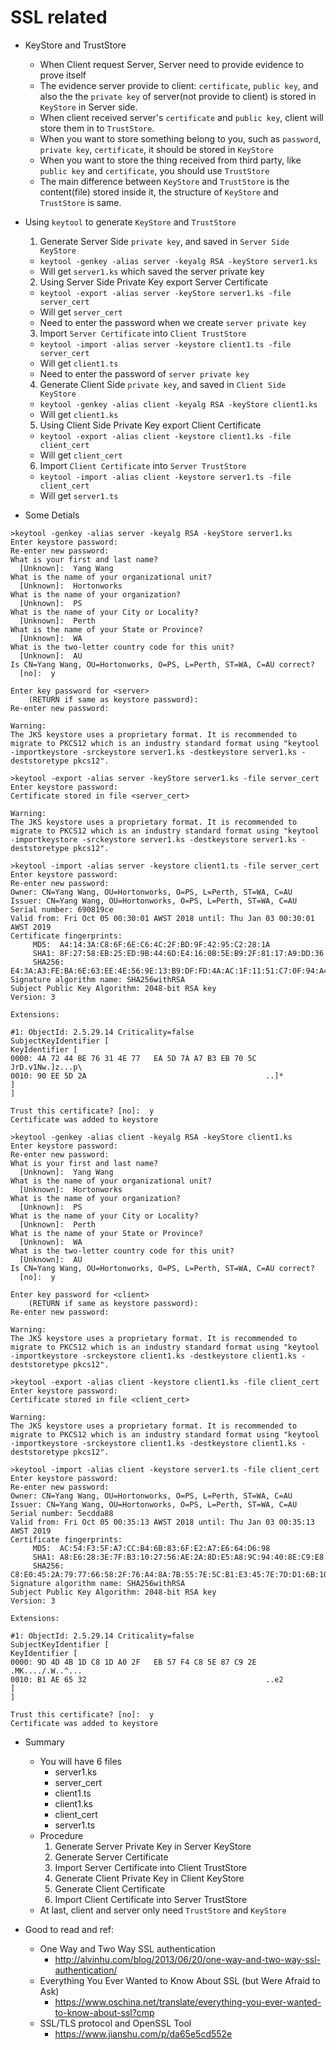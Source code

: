 # SSL related

* KeyStore and TrustStore
  * When Client request Server, Server need to provide evidence to prove itself
  * The evidence server provide to client: `certificate`, `public key`, and also the the `private key` of server(not provide to client) is stored in `KeyStore` in Server side.
  * When client received server's `certificate` and `public key`, client will store them in to `TrustStore`.
  * When you want to store something belong to you, such as `password`, `private key`, `certificate`, it should be stored in `KeyStore`
  * When you want to store the thing received from third party, like `public key` and `certificate`, you should use `TrustStore`
  * The main difference between `KeyStore` and `TrustStore` is the content(file) stored inside it, the structure of `KeyStore` and `TrustStore` is same.

* Using `keytool` to generate `KeyStore` and `TrustStore`
  1. Generate Server Side `private key`, and saved in `Server Side KeyStore`
    * `keytool -genkey -alias server -keyalg RSA -keyStore server1.ks`
    * Will get `server1.ks` which saved the server private key
  2. Using Server Side Private Key export Server Certificate
    * `keytool -export -alias server -keyStore server1.ks -file server_cert`
    * Will get `server_cert`
    * Need to enter the password when we create `server private key`
  3. Import `Server Certificate` into `Client TrustStore`
    * `keytool -import -alias server -keystore client1.ts -file server_cert`
    * Will get `client1.ts`
    * Need to enter the password of `server private key`
  4. Generate Client Side `private key`, and saved in `Client Side KeyStore`
    * `keytool -genkey -alias client -keyalg RSA -keyStore client1.ks`
    * Will get `client1.ks`
  5. Using Client Side Private Key export Client Certificate
    * `keytool -export -alias client -keystore client1.ks -file client_cert`
    * Will get `client_cert`
  6. Import `Client Certificate` into `Server TrustStore`
    * `keytool -import -alias client -keystore server1.ts -file client_cert`
    * Will get `server1.ts`


 * Some Detials

```
>keytool -genkey -alias server -keyalg RSA -keyStore server1.ks
Enter keystore password:
Re-enter new password:
What is your first and last name?
  [Unknown]:  Yang Wang
What is the name of your organizational unit?
  [Unknown]:  Hortonworks
What is the name of your organization?
  [Unknown]:  PS
What is the name of your City or Locality?
  [Unknown]:  Perth
What is the name of your State or Province?
  [Unknown]:  WA
What is the two-letter country code for this unit?
  [Unknown]:  AU
Is CN=Yang Wang, OU=Hortonworks, O=PS, L=Perth, ST=WA, C=AU correct?
  [no]:  y

Enter key password for <server>
	(RETURN if same as keystore password):
Re-enter new password:

Warning:
The JKS keystore uses a proprietary format. It is recommended to migrate to PKCS12 which is an industry standard format using "keytool -importkeystore -srckeystore server1.ks -destkeystore server1.ks -deststoretype pkcs12".
```


```
>keytool -export -alias server -keyStore server1.ks -file server_cert
Enter keystore password:
Certificate stored in file <server_cert>

Warning:
The JKS keystore uses a proprietary format. It is recommended to migrate to PKCS12 which is an industry standard format using "keytool -importkeystore -srckeystore server1.ks -destkeystore server1.ks -deststoretype pkcs12".
```

```
>keytool -import -alias server -keystore client1.ts -file server_cert
Enter keystore password:
Re-enter new password:
Owner: CN=Yang Wang, OU=Hortonworks, O=PS, L=Perth, ST=WA, C=AU
Issuer: CN=Yang Wang, OU=Hortonworks, O=PS, L=Perth, ST=WA, C=AU
Serial number: 690819ce
Valid from: Fri Oct 05 00:30:01 AWST 2018 until: Thu Jan 03 00:30:01 AWST 2019
Certificate fingerprints:
	 MD5:  A4:14:3A:C8:6F:6E:C6:4C:2F:BD:9F:42:95:C2:28:1A
	 SHA1: 8F:27:58:EB:25:ED:9B:44:6D:E4:16:0B:5E:B9:2F:81:17:A9:DD:36
	 SHA256: E4:3A:A3:FE:BA:6E:63:EE:4E:56:9E:13:B9:DF:FD:4A:AC:1F:11:51:C7:0F:94:A4:13:53:17:A3:44:87:08:BC
Signature algorithm name: SHA256withRSA
Subject Public Key Algorithm: 2048-bit RSA key
Version: 3

Extensions:

#1: ObjectId: 2.5.29.14 Criticality=false
SubjectKeyIdentifier [
KeyIdentifier [
0000: 4A 72 44 BE 76 31 4E 77   EA 5D 7A A7 B3 EB 70 5C  JrD.v1Nw.]z...p\
0010: 90 EE 5D 2A                                        ..]*
]
]

Trust this certificate? [no]:  y
Certificate was added to keystore
```

```
>keytool -genkey -alias client -keyalg RSA -keyStore client1.ks
Enter keystore password:
Re-enter new password:
What is your first and last name?
  [Unknown]:  Yang Wang
What is the name of your organizational unit?
  [Unknown]:  Hortonworks
What is the name of your organization?
  [Unknown]:  PS
What is the name of your City or Locality?
  [Unknown]:  Perth
What is the name of your State or Province?
  [Unknown]:  WA
What is the two-letter country code for this unit?
  [Unknown]:  AU
Is CN=Yang Wang, OU=Hortonworks, O=PS, L=Perth, ST=WA, C=AU correct?
  [no]:  y

Enter key password for <client>
	(RETURN if same as keystore password):
Re-enter new password:

Warning:
The JKS keystore uses a proprietary format. It is recommended to migrate to PKCS12 which is an industry standard format using "keytool -importkeystore -srckeystore client1.ks -destkeystore client1.ks -deststoretype pkcs12".
```


```
>keytool -export -alias client -keystore client1.ks -file client_cert
Enter keystore password:
Certificate stored in file <client_cert>

Warning:
The JKS keystore uses a proprietary format. It is recommended to migrate to PKCS12 which is an industry standard format using "keytool -importkeystore -srckeystore client1.ks -destkeystore client1.ks -deststoretype pkcs12".
```


```
>keytool -import -alias client -keystore server1.ts -file client_cert
Enter keystore password:
Re-enter new password:
Owner: CN=Yang Wang, OU=Hortonworks, O=PS, L=Perth, ST=WA, C=AU
Issuer: CN=Yang Wang, OU=Hortonworks, O=PS, L=Perth, ST=WA, C=AU
Serial number: 5ecdda88
Valid from: Fri Oct 05 00:35:13 AWST 2018 until: Thu Jan 03 00:35:13 AWST 2019
Certificate fingerprints:
	 MD5:  AC:54:F3:5F:A7:CC:B4:6B:83:6F:E2:A7:E6:64:D6:98
	 SHA1: A8:E6:28:3E:7F:B3:10:27:56:AE:2A:8D:E5:A8:9C:94:40:8E:C9:E8
	 SHA256: C8:E0:45:2A:79:77:66:58:2F:76:A4:8A:7B:55:7E:5C:B1:E3:45:7E:7D:D1:6B:10:8B:22:0E:1C:4D:96:61:DE
Signature algorithm name: SHA256withRSA
Subject Public Key Algorithm: 2048-bit RSA key
Version: 3

Extensions:

#1: ObjectId: 2.5.29.14 Criticality=false
SubjectKeyIdentifier [
KeyIdentifier [
0000: 9D 4D 4B 1D C8 1D A0 2F   EB 57 F4 C8 5E 87 C9 2E  .MK..../.W..^...
0010: B1 AE 65 32                                        ..e2
]
]

Trust this certificate? [no]:  y
Certificate was added to keystore
```



* Summary
  * You will have 6 files
    * server1.ks
    * server_cert
    * client1.ts
    * client1.ks
    * client_cert
    * server1.ts
  * Procedure
    1. Generate Server Private Key in Server KeyStore
    2. Generate Server Certificate
    3. Import Server Certificate into Client TrustStore
    4. Generate Client Private Key in Client KeyStore
    5. Generate Client Certificate
    6. Import Client Certificate into Server TrustStore
  * At last, client and server only need `TrustStore` and `KeyStore`


* Good to read and ref:
  * One Way and Two Way SSL authentication
    * http://alvinhu.com/blog/2013/06/20/one-way-and-two-way-ssl-authentication/
  * Everything You Ever Wanted to Know About SSL (but Were Afraid to Ask)
    * https://www.oschina.net/translate/everything-you-ever-wanted-to-know-about-ssl?cmp
  * SSL/TLS protocol and OpenSSL Tool
    * https://www.jianshu.com/p/da65e5cd552e
